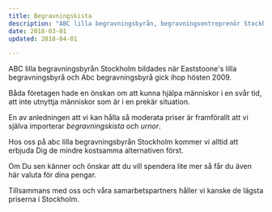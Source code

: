 ```yaml
---
title: Begravningskista
description: "ABC lilla begravningsbyrån, begravningsentreprenör Stockholm bildades när Eaststoone's lilla begravningsbyrå och Abc begravningsbyrå gick ihop hösten 2009. Båda företagen hade en önskan om att kunna hjälpa människor i en svår tid, att inte utnyttja människor som är i en prekär situation. Begravningsentreprenör Södermalm, Gamla stan, Norrmalm, Östermalm, Vasastan, Kungsholmen, Bromma, Vällingby, Järfälla, Spånga, Sundbyberg, Solna, Huddinge, Botkyrka, Danderyd, Ekerö, Haninge, Järfälla, Lidingö, Nacka, Norrtälje, Nykvarn"
date: 2018-03-01
updated: 2018-04-01

---
```



ABC lilla begravningsbyrån Stockholm bildades när Eaststoone's lilla begravningsbyrå och Abc begravningsbyrå gick ihop hösten 2009.

Båda företagen hade en önskan om att kunna hjälpa människor i en svår tid, att inte utnyttja människor som är i en prekär situation.

En av anledningen att vi kan hålla så moderata priser är framförallt att vi själva importerar *begravningskista* och *urnor*.

Hos oss på abc lilla begravningsbyrån Stockholm kommer vi alltid att erbjuda Dig de mindre kostsamma alternativen först.

Om Du sen känner och önskar att du vill spendera lite mer så får du även här valuta för dina pengar.

Tillsammans med oss och våra samarbetspartners håller vi kanske de lägsta priserna i Stockholm.

